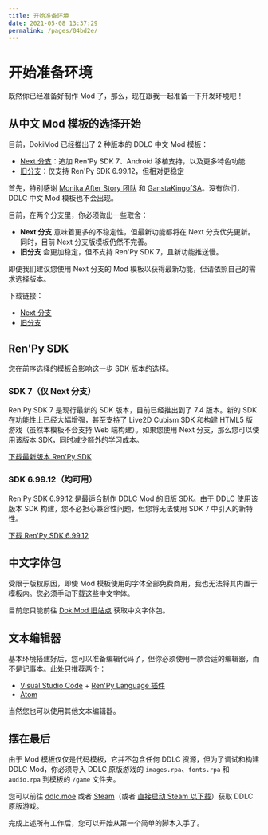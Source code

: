 ```yaml
---
title: 开始准备环境
date: 2021-05-08 13:37:29
permalink: /pages/04bd2e/
---
```

# 开始准备环境

既然你已经准备好制作 Mod 了，那么，现在跟我一起准备一下开发环境吧！

## 从中文 Mod 模板的选择开始
目前，DokiMod 已经推出了 2 种版本的 DDLC 中文 Mod 模板：

- [Next 分支](https://github.com/imgradeone/DDLCModTemplate-Chinese-next)：追加 Ren'Py SDK 7、Android 移植支持，以及更多特色功能
- [旧分支](https://github.com/imgradeone/DDLCModTemplate-Chinese)：仅支持 Ren'Py SDK 6.99.12，但相对更稳定

首先，特别感谢 [Monika After Story 团队](https://github.com/Monika-After-Story) 和 [GanstaKingofSA](https://github.com/GanstaKingofSA)。没有你们，DDLC 中文 Mod 模板也不会出现。

目前，在两个分支里，你必须做出一些取舍：

- **Next 分支** 意味着更多的不稳定性，但最新功能都将在 Next 分支优先更新。同时，目前 Next 分支版模板仍然不完善。
- **旧分支** 会更加稳定，但不支持 Ren'Py SDK 7，且新功能推送慢。

即便我们建议您使用 Next 分支的 Mod 模板以获得最新功能，但请依照自己的需求选择版本。

下载链接：

- [Next 分支](https://github.com/imgradeone/DDLCModTemplate-Chinese-next)
- [旧分支](https://github.com/imgradeone/DDLCModTemplate-Chinese)

## Ren'Py SDK
您在前序选择的模板会影响这一步 SDK 版本的选择。

### SDK 7（仅 Next 分支）
Ren'Py SDK 7 是现行最新的 SDK 版本，目前已经推出到了 7.4 版本。新的 SDK 在功能性上已经大幅增强，甚至支持了 Live2D Cubism SDK 和构建 HTML5 版游戏（虽然本模板不会支持 Web 端构建）。如果您使用 Next 分支，那么您可以使用该版本 SDK，同时减少额外的学习成本。

[下载最新版本 Ren'Py SDK](https://www.renpy.org/latest.html)

### SDK 6.99.12（均可用）
Ren'Py SDK 6.99.12 是最适合制作 DDLC Mod 的旧版 SDK。由于 DDLC 使用该版本 SDK 构建，您不必担心兼容性问题，但您将无法使用 SDK 7 中引入的新特性。

[下载 Ren'Py SDK 6.99.12](https://www.renpy.org/release/6.99.12)

## 中文字体包
受限于版权原因，即使 Mod 模板使用的字体全部免费商用，我也无法将其内置于模板内。您必须手动下载这些中文字体。

目前您只能前往 [DokiMod 旧站点](https://dokimod.cn/moddev/fontdl.html) 获取中文字体包。

## 文本编辑器
基本环境搭建好后，您可以准备编辑代码了，但你必须使用一款合适的编辑器，而不是记事本。此处只推荐两个：

- [Visual Studio Code](https://code.visualstudio.com) + [Ren'Py Language 插件](https://marketplace.visualstudio.com/items?itemName=LuqueDaniel.languague-renpy)
- [Atom](https://atom.io)

当然您也可以使用其他文本编辑器。

## 摆在最后
由于 Mod 模板仅仅是代码模板，它并不包含任何 DDLC 资源，但为了调试和构建 DDLC Mod，你必须导入 DDLC 原版游戏的 `images.rpa`、`fonts.rpa` 和 `audio.rpa` 到模板的 `/game` 文件夹。

您可以前往 [ddlc.moe](https://ddlc.moe) 或者 [Steam](https://store.steampowered.com/app/698780/)（或者 [直接启动 Steam 以下载](steam://install/698780)）获取 DDLC 原版游戏。

完成上述所有工作后，您可以开始从第一个简单的脚本入手了。